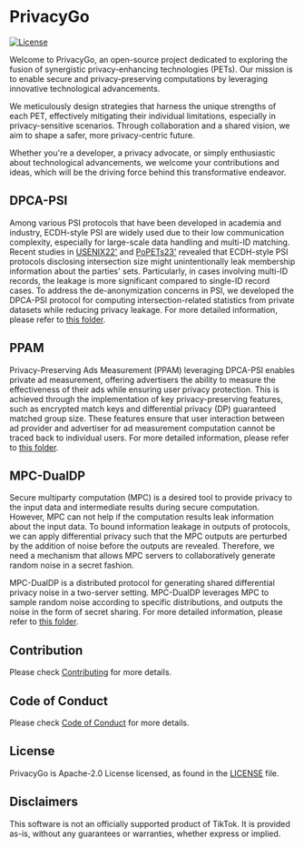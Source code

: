 # PrivacyGo
[![License](https://img.shields.io/badge/license-Apache%202-blue.svg)](LICENSE)

Welcome to PrivacyGo, an open-source project dedicated to exploring the fusion of synergistic privacy-enhancing technologies (PETs). Our mission is to enable secure and privacy-preserving computations by leveraging innovative technological advancements.

We meticulously design strategies that harness the unique strengths of each PET, effectively mitigating their individual limitations, especially in privacy-sensitive scenarios. Through collaboration and a shared vision, we aim to shape a safer, more privacy-centric future.

Whether you're a developer, a privacy advocate, or simply enthusiastic about technological advancements, we welcome your contributions and ideas, which will be the driving force behind this transformative endeavor.

## DPCA-PSI

Among various PSI protocols that have been developed in academia and industry, ECDH-style PSI are widely used due to their low communication complexity, especially for large-scale data handling and multi-ID matching. Recent studies in [USENIX22'](https://www.usenix.org/system/files/sec22-guo.pdf) and [PoPETs23'](https://petsymposium.org/popets/2023/popets-2023-0043.pdf) revealed that ECDH-style PSI protocols disclosing intersection size might unintentionally leak membership information about the parties' sets. Particularly, in cases involving multi-ID records, the leakage is more significant compared to single-ID record cases. To address the de-anonymization concerns in PSI, we developed the DPCA-PSI protocol for computing intersection-related statistics from private datasets while reducing privacy leakage. For more detailed information, please refer to [this folder](./dpca-psi).

## PPAM

Privacy-Preserving Ads Measurement (PPAM) leveraging DPCA-PSI enables private ad measurement, offering advertisers the ability to measure the effectiveness of their ads while ensuring user privacy protection. This is achieved through the implementation of key privacy-preserving features, such as encrypted match keys and differential privacy (DP) guaranteed matched group size. These features ensure that user interaction between ad provider and advertiser for ad measurement computation cannot be traced back to individual users. For more detailed information, please refer to [this folder](./ppam).

## MPC-DualDP
Secure multiparty computation (MPC) is a desired tool to provide privacy to the input data and intermediate results during secure computation. However, MPC can not help if the computation results leak information about the input data. To bound information leakage in outputs of protocols, we can apply differential privacy such that the MPC outputs are perturbed by the addition of noise before the outputs are revealed. Therefore, we need a mechanism that allows MPC servers to collaboratively generate random noise in a secret fashion.

MPC-DualDP is a distributed protocol for generating shared differential privacy noise in a two-server setting. MPC-DualDP leverages MPC to sample random noise according to specific distributions, and outputs the noise in the form of secret sharing.  For more detailed information, please refer to [this folder](./mpc-dualdp).

## Contribution

Please check [Contributing](CONTRIBUTING.md) for more details.

## Code of Conduct

Please check [Code of Conduct](CODE_OF_CONDUCT.md) for more details.

## License

PrivacyGo is Apache-2.0 License licensed, as found in the [LICENSE](LICENSE) file.

## Disclaimers

This software is not an officially supported product of TikTok. It is provided as-is, without any guarantees or warranties, whether express or implied.
